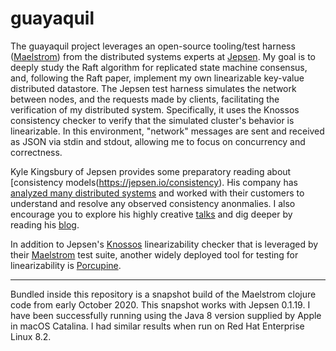 # guayaquil

The guayaquil project leverages an open-source tooling/test harness ([Maelstrom](https://jepsen-io/maelstrom)) from the distributed systems experts at [Jepsen](https://jepsen.io/). My goal is to deeply study the Raft algorithm for replicated state machine consensus, and, following the Raft paper, implement my own linearizable key-value distributed datastore. The Jepsen test harness simulates the network between nodes, and the requests made by clients, facilitating the verification of my distributed system. Specifically, it uses the Knossos consistency checker to verify that the simulated cluster's behavior is linearizable. In this environment, "network" messages are sent and received as JSON via stdin and stdout, allowing me to focus on concurrency and correctness.

Kyle Kingsbury of Jepsen provides some preparatory reading about [consistency models(https://jepsen.io/consistency). His company has [analyzed many distributed systems](https://jepsen.io/analyses) and worked with their customers to understand and resolve any observed consistency anonmalies. I also encourage you to explore his highly creative [talks](https://jepsen.io/talks) and dig deeper by reading his [blog](https://aphyr.com/).

In addition to Jepsen's [Knossos](https://github.com/jepsen-io/knossos) linearizability checker that is leveraged by their [Maelstrom](https://jepsen-io/maelstrom) test suite, another widely deployed tool for testing for linearizability is [Porcupine](https://github.com/anishathalye/porcupine).

---

Bundled inside this repository is a snapshot build of the Maelstrom clojure code from early October 2020. This snapshot works with Jepsen 0.1.19. I have been successfully running using the Java 8 version supplied by Apple in macOS Catalina. I had similar results when run on Red Hat Enterprise Linux 8.2.
